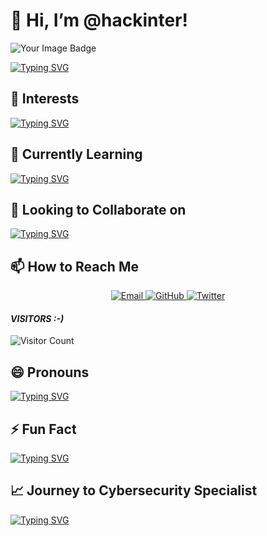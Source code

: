 # 👋 Hi, I’m @hackinter!

<img src="https://tryhackme-badges.s3.amazonaws.com/hackinter.png" alt="Your Image Badge" />

[![Typing SVG](https://readme-typing-svg.demolab.com/?lines=Welcome+to+my+profile;I+am+a+Cybersecurity+Enthusiast!&color=39d609&fontSize=30)](https://git.io/typing-svg)

## 👀 Interests
[![Typing SVG](https://readme-typing-svg.demolab.com/?lines=Cybersecurity;Programming;Hacking+Tools;&color=39d609&fontSize=30)](https://git.io/typing-svg)

## 🌱 Currently Learning
[![Typing SVG](https://readme-typing-svg.demolab.com/?lines=Bug+hunting+%26+malware+forensics;Mobile+pentesting+%26+Web3;Python;JavaScript;Web+Development;&color=39d609&fontSize=30)](https://git.io/typing-svg)

## 💞️ Looking to Collaborate on
[![Typing SVG](https://readme-typing-svg.demolab.com/?lines=Managing+tech+communities;Content+creation;Writing+useful+tools;Building+%26+contributing+to+open-source+projects;&color=39d609&fontSize=30)](https://git.io/typing-svg)

## 📫 How to Reach Me
<p align="center"> 
  <a href="mailto:ceh.ec.counselor147@gmail.com">
    <img title="Email" src="https://img.shields.io/badge/Email-ceh.ec.counselor147@gmail.com-lightgrey?style=for-the-badge&logo=gmail">
  </a>
  <a href="https://github.com/hackinter">
    <img title="GitHub" src="https://img.shields.io/badge/GitHub-@hackinter-lightgrey?style=for-the-badge&logo=github">
  </a>
  <a href="https://twitter.com/_anonix_z">
    <img title="Twitter" src="https://img.shields.io/badge/Twitter-@_anonix_z-lightgrey?style=for-the-badge&logo=twitter">
  </a>
</p>


<h4>
<i>VISITORS :-)</i>
</h4>

![Visitor Count](https://profile-counter.glitch.me/hackinter/count.svg)

## 😄 Pronouns
[![Typing SVG](https://readme-typing-svg.demolab.com/?lines=He/Him;&color=39d609&fontSize=30)](https://git.io/typing-svg)

## ⚡ Fun Fact
[![Typing SVG](https://readme-typing-svg.demolab.com/?lines=I+once+built+a+drone+that+could+fly+autonomously+for+a+project!&color=39d609&fontSize=30)](https://git.io/typing-svg)

## 📈 Journey to Cybersecurity Specialist
[![Typing SVG](https://readme-typing-svg.demolab.com/?lines=Journey+to+Cybersecurity+Specialist;Updating+my+skills+and+knowledge;&color=39d609&fontSize=30)](https://git.io/typing-svg)
